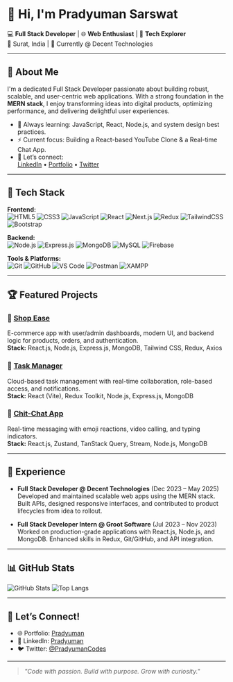 # 👋 Hi, I'm Pradyuman Sarswat

💻 **Full Stack Developer** | 🌐 **Web Enthusiast** | 🧠 **Tech Explorer**  
📍 Surat, India | 🏢 Currently @ Decent Technologies

---

## 🚀 About Me

I'm a dedicated Full Stack Developer passionate about building robust, scalable, and user-centric web applications. With a strong foundation in the **MERN stack**, I enjoy transforming ideas into digital products, optimizing performance, and delivering delightful user experiences.

- 🌱 Always learning: JavaScript, React, Node.js, and system design best practices.
- ⚡ Current focus: Building a React-based YouTube Clone & a Real-time Chat App.
- 🤝 Let’s connect:  
  [LinkedIn](https://www.linkedin.com/in/pradyuman-sarswat/) • [Portfolio](https://portfolio-pradyumansarswats-projects.vercel.app/) • [Twitter](https://x.com/PradyumanCodes)

---



## 🧰 Tech Stack

**Frontend:**  
![HTML5](https://img.shields.io/badge/HTML5-E34F26?logo=html5&logoColor=white)
![CSS3](https://img.shields.io/badge/CSS3-1572B6?logo=css3&logoColor=white)
![JavaScript](https://img.shields.io/badge/JavaScript-F7DF1E?logo=javascript&logoColor=black)
![React](https://img.shields.io/badge/React-20232A?logo=react&logoColor=61DAFB)
![Next.js](https://img.shields.io/badge/Next.js-000000?logo=nextdotjs&logoColor=white)
![Redux](https://img.shields.io/badge/Redux-593D88?logo=redux&logoColor=white)
![TailwindCSS](https://img.shields.io/badge/Tailwind-38B2AC?logo=tailwind-css&logoColor=white)
![Bootstrap](https://img.shields.io/badge/Bootstrap-7952B3?logo=bootstrap&logoColor=white)

**Backend:**  
![Node.js](https://img.shields.io/badge/Node.js-339933?logo=node.js&logoColor=white)
![Express.js](https://img.shields.io/badge/Express.js-000000?logo=express&logoColor=white)
![MongoDB](https://img.shields.io/badge/MongoDB-4EA94B?logo=mongodb&logoColor=white)
![MySQL](https://img.shields.io/badge/MySQL-4479A1?logo=mysql&logoColor=white)
![Firebase](https://img.shields.io/badge/Firebase-FFCA28?logo=firebase&logoColor=black)

**Tools & Platforms:**  
![Git](https://img.shields.io/badge/Git-F05032?logo=git&logoColor=white)
![GitHub](https://img.shields.io/badge/GitHub-181717?logo=github&logoColor=white)
![VS Code](https://img.shields.io/badge/VS--Code-007ACC?logo=visual-studio-code&logoColor=white)
![Postman](https://img.shields.io/badge/Postman-FF6C37?logo=postman&logoColor=white)
![XAMPP](https://img.shields.io/badge/XAMPP-FB7A24?logo=xampp&logoColor=white)

---

## 🏆 Featured Projects

### 🔹 [Shop Ease](https://github.com/Pradyumansarswat/myecommerceproject)  
E-commerce app with user/admin dashboards, modern UI, and backend logic for products, orders, and authentication.  
**Stack:** React.js, Node.js, Express.js, MongoDB, Tailwind CSS, Redux, Axios

### 🔹 [Task Manager](https://github.com/Pradyumansarswat/TaskManager)  
Cloud-based task management with real-time collaboration, role-based access, and notifications.  
**Stack:** React (Vite), Redux Toolkit, Node.js, Express.js, MongoDB

### 🔹 [Chit-Chat App](https://github.com/Pradyumansarswat/Chit-Chat)  
Real-time messaging with emoji reactions, video calling, and typing indicators.  
**Stack:** React.js, Zustand, TanStack Query, Stream, Node.js, MongoDB

---

## 🧩 Experience

- **Full Stack Developer @ Decent Technologies** (Dec 2023 – May 2025)  
  Developed and maintained scalable web apps using the MERN stack. Built APIs, designed responsive interfaces, and contributed to product lifecycles from idea to rollout.

- **Full Stack Developer Intern @ Groot Software** (Jul 2023 – Nov 2023)  
  Worked on production-grade applications with React.js, Node.js, and MongoDB. Enhanced skills in Redux, Git/GitHub, and API integration.

---

## 📊 GitHub Stats

![GitHub Stats](https://github-readme-stats.vercel.app/api?username=Pradyumansarswat&show_icons=true&theme=tokyonight)
![Top Langs](https://github-readme-stats.vercel.app/api/top-langs/?username=Pradyumansarswat&layout=compact&theme=tokyonight)

---

## 🔗 Let’s Connect!

- 🌐 Portfolio: [Pradyuman ](https://portfolio-pradyumansarswats-projects.vercel.app/)
- 💼 LinkedIn: [Pradyuman ](https://www.linkedin.com/in/pradyuman-sarswat/)
- 🐦 Twitter: [@PradyumanCodes](https://x.com/PradyumanCodes)

---

> _"Code with passion. Build with purpose. Grow with curiosity."_
